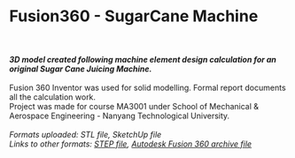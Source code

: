 # Fusion360 - SugarCane Machine
\
\
___3D model created following machine element design calculation for an original Sugar Cane Juicing Machine.___
\
\
Fusion 360 Inventor was used for solid modelling. Formal report documents all the calculation work. \
Project was made for course MA3001 under School of Mechanical &amp; Aerospace Engineering - Nanyang Technological University.\
\
*Formats uploaded: STL file, SketchUp file*\
*Links to other formats: [STEP file](https://drive.google.com/open?id=1VGFrllQcKvVflLlWar2OLuw8kCF-3PNT), [Autodesk Fusion 360 archive file](https://drive.google.com/open?id=10B9aDte_gGS1IuAT5KaaM0G6VkWqIxbf)*
